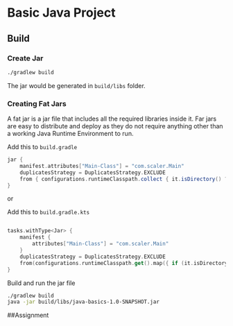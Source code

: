 # Basic Java Project


## Build

### Create Jar

```bash
./gradlew build
```

The jar would be generated in `build/libs` folder.

### Creating Fat Jars

A fat jar is a jar file that includes all the required libraries inside it.
Far jars are easy to distribute and deploy as they do not require anything other
than a working Java Runtime Environment to run.

Add this to `build.gradle`

```groovy
jar {
    manifest.attributes["Main-Class"] = "com.scaler.Main"
    duplicatesStrategy = DuplicatesStrategy.EXCLUDE
    from { configurations.runtimeClasspath.collect { it.isDirectory() ? it : zipTree(it) } }
}
```
or

Add this to `build.gradle.kts`
```kts

tasks.withType<Jar> {
    manifest {
        attributes["Main-Class"] = "com.scaler.Main"
    }
    duplicatesStrategy = DuplicatesStrategy.EXCLUDE
    from(configurations.runtimeClasspath.get().map({ if (it.isDirectory) it else zipTree(it) }))
}
```

Build and run the jar file
```bash
./gradlew build
java -jar build/libs/java-basics-1.0-SNAPSHOT.jar
```

##Assignment